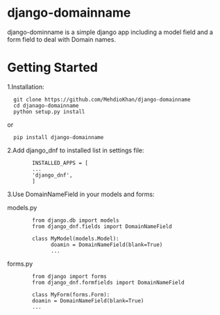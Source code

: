 # django-domainname

django-dominname is a simple django app including a model field and a form field to deal with Domain names.

# Getting Started

1.Installation:

      git clone https://github.com/MehdioKhan/django-domainname
      cd djanago-domainname
      python setup.py install

or

      pip install django-domainname
      
2.Add django_dnf to installed list in settings file:
      
            INSTALLED_APPS = [
            ...
            'django_dnf',
            ]

3.Use DomainNameField in your models and forms:

models.py

            from django.db import models
            from django_dnf.fields import DomainNameField
            
            class MyModel(models.Model):
                  doamin = DomainNameField(blank=True)
                  ...
        
forms.py
      
            from django import forms
            from django_dnf.formfields import DomainNameField

            class MyForm(forms.Form):
            doamin = DomainNameField(blank=True)
            ...
